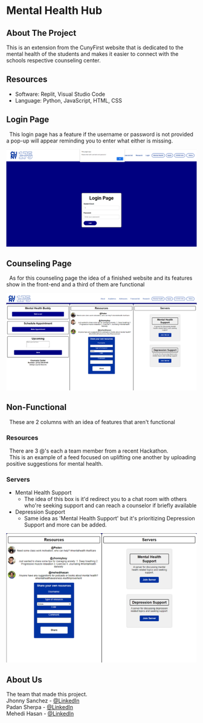 # Mental Health Hub

## About The Project
This is an extension from the CunyFirst website that is dedicated to the mental health of the students and makes it easier to connect with the schools respective counseling center.

## Resources
- Software: Replit, Visual Studio Code
- Language: Python, JavaScript, HTML, CSS

## Login Page
&nbsp;
This login page has a feature if the username or password is not provided a pop-up will appear reminding you to enter what either is missing.

![](cunyLogIn.png)

## Counseling Page
&nbsp;
As for this counseling page the idea of a finished website and its features show in the front-end and a third of them are functional

![](CounselingCenter.png)

## Non-Functional
&nbsp;
These are 2 columns with an idea of features that aren't functional
### Resources
&nbsp;
There are 3 @'s each a team member from a recent Hackathon.<br />
&nbsp;
This is an example of a feed focused on uplifting one another by uploading positive suggestions for mental health.
### Servers
* Mental Health Support
  * The idea of this box is it'd redirect you to a chat room with others who're seeking support and can reach a counselor if briefly available
* Depression Support
  * Same idea as 'Mental Health Support' but it's prioritizing Depression Support and more can be added.

![](NotFunctional.png)

## About Us
The team that made this project.<br />
Jhonny Sanchez - [@LinkedIn](https://www.linkedin.com/in/jhonny-sanchez-589296261/) <br />
Padan Sherpa - [@LinkedIn](https://www.linkedin.com/in/padan-sherpa-b69b2b143/) <br />
Mehedi Hasan - [@LinkedIn](https://www.linkedin.com/in/techmehedi/) <br />
